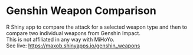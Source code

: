 # Genshin Weapon Comparison
R Shiny app to compare the attack for a selected weapon type and then to compare two individual weapons from Genshin Impact.<br>
This is not affiliated in any way with MiHoYo. <br>
See live: https://maxob.shinyapps.io/genshin_weapons
